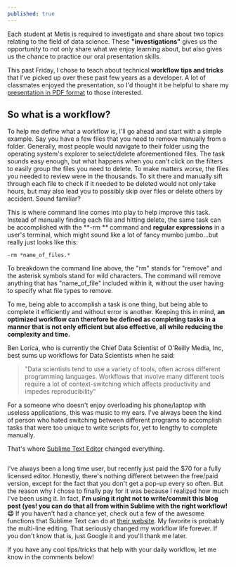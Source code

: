 ```yaml
---
published: true
---
```


Each student at Metis is required to investigate and share about two topics relating to the field of data science. These **"investigations"** gives us the opportunity to not only share what we enjoy learning about, but also gives us the chance to practice our oral presentation skills.

This past Friday, I chose to teach about technical **workflow tips and tricks** that I've picked up over these past few years as a developer. A lot of classmates enjoyed the presentation, so I'd thought it be helpful to share my [presentation in PDF format](https://github.com/floofydugong/sf16_ds3/blob/master/investigations/submissions/floofydugong/Workflow%20Tips%20and%20Tricks.pdf) to those interested.

## So what is a workflow?

To help me define what a workflow is, I'll go ahead and start with a simple example. Say you have a few files that you need to remove manually from a folder. Generally, most people would  navigate to their folder using the operating system's explorer to select/delete aforementioned files. The task sounds easy enough, but what happens when you can't click on the filters to easily group the files you need to delete. To make matters worse, the files you needed to review were in the thousands. To sit there and manually sift through each file to check if it needed to be deleted would not only take hours, but may also lead you to possibly skip over files or delete others by accident. Sound familiar?

This is where command line comes into play to help improve this task. Instead of manually finding each file and hitting delete, the same task can be accomplished with the **-rm ** command and **regular expressions** in a user's terminal, which might sound like a lot of fancy mumbo jumbo...but really just looks like this:

```
-rm *name_of_files.*
```

To breakdown the command line above, the "rm" stands for "remove" and the asterisk symbols stand for wild characters. The command will remove anything that has "name_of_file" included within it, without the user having to specify what file types to remove.

To me, being able to accomplish a task is one thing, but being able to complete it efficiently and without error is another. Keeping this in mind, **an optimized workflow can therefore be defined as completing tasks in a manner that is not only efficient but also effective, all while reducing the complexity and time.**

Ben Lorica, who is currently the Chief Data Scientist of O'Reilly Media, Inc, best sums up workflows for Data Scientists when he said:

> "Data scientists tend to use a variety of tools, often across different programming languages. Workflows that involve many different tools require a lot of context-switching which affects productivity and impedes reproducibility"

For a someone who doesn't enjoy overloading his phone/laptop with useless applications, this was music to my ears. I've always been the kind of person who hated switching between different programs to accomplish tasks that were too unique to write scripts for, yet to lengthy to complete manually.

That's where [Sublime Text Editor](https://www.sublimetext.com/) changed everything.

<img src="{{ site.url }}{{ site.baseurl }}/images/SublimeText.png" alt="">

I've always been a long time user, but recently just paid the $70 for a fully licensed editor. Honestly, there's nothing different between the free/paid version, except for the fact that you don't get a pop-up every so often. But the reason why I chose to finally pay for it was because I realized how much I've been using it. In fact, **I'm using it right not to write/commit this blog post (yes! you can do that all from within Sublime with the right workflow! 😉**   If you haven't had a chance yet, check out a few of the awesome functions that Sublime Text can do at [their website](https://www.sublimetext.com/). My favorite is probably the multi-line editing. That seriously changed my workflow life forever. If you don't know that is, just Google it and you'll thank me later.

If you have any cool tips/tricks that help with your daily workflow, let me know in the comments below!